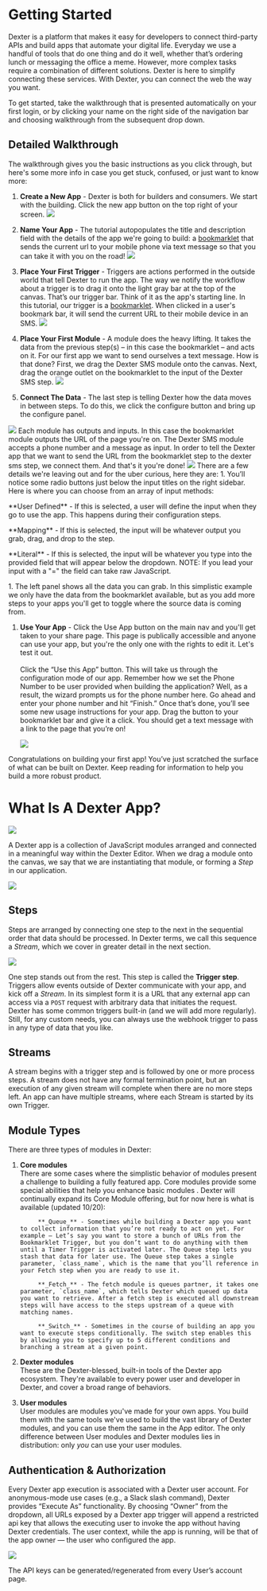 # Getting Started

Dexter is a platform that makes it easy for developers to connect third-party APIs and build apps that automate your digital life. Everyday we use a handful of tools that do one thing and do it well, whether that’s ordering lunch or messaging the office a meme. However, more complex tasks require a combination of different solutions. Dexter is here to simplify connecting these services. With Dexter, you can connect the web the way you want.

To get started, take the walkthrough that is presented automatically on your first login, or by clicking your name on the right side of the navigation bar and choosing walkthrough from the subsequent drop down. 

## Detailed Walkthrough

The walkthrough gives you the basic instructions as you click through, but here's some more info in case you get stuck, confused, or just want to know more: 

1. **Create a New App** - Dexter is both for builders and consumers. We start with the building. Click the new app button on the top right of your screen. <img src="/images/screenshots/01-rounded.png" class="image-shadow">  

1. **Name Your App** - The tutorial autopopulates the title and description field with the details of the app we're going to build: a <a href="http://www.google.com/search?q=define:bookmarklet" target="_blank">bookmarklet</a> that sends the current url to your mobile phone via text message so that you can take it with you on the road! <img src="/images/screenshots/02-rounded.png" class="image-shadow">  

1. **Place Your First Trigger** - Triggers are actions performed in the outside world that tell Dexter to run the app. The way we notify the workflow about a trigger is to drag it onto the light gray bar at the top of the canvas. That’s our trigger bar. Think of it as the app's starting line. In this tutorial, our trigger is a <a href="http://www.google.com/search?q=define:bookmarklet" target="_blank">bookmarklet</a>. When clicked in a user's bookmark bar, it will send the current URL to their mobile device in an SMS. <img src="/images/screenshots/03-rounded.png" class="image-shadow">  

1. **Place Your First Module** - A module does the heavy lifting. It takes the data from the previous step(s) – in this case the bookmarklet – and acts on it. For our first app we want to send ourselves a text message. How is that done? First, we drag the Dexter SMS module onto the canvas. Next, drag the orange outlet on the bookmarklet to the input of the Dexter SMS step. <img src="/images/screenshots/04-rounded.png" class="image-shadow">  

1. **Connect The Data** - The last step is telling Dexter how the data moves in between steps. To do this, we click the configure button and bring up the configure panel. 
  <img src="/images/screenshots/05-rounded.png" class="image-shadow">  
  Each module has outputs and inputs. In this case the bookmarklet module outputs the URL of the page you're on. The Dexter SMS module accepts a phone number and a message as input. In order to tell the Dexter app that we want to send the URL from the bookmarklet step to the dexter sms step, we connect them. And that's it you're done! 
  <img src="/images/screenshots/07-rounded-v2.png" class="image-shadow">  
  There are a few details we're leaving out and for the uber curious, here they are: 
  1. You’ll notice some radio buttons just below the input titles on the right sidebar. Here is where you can choose from an array of input methods: 
    	  <p>**User Defined** - If this is selected, a user will define the input when they go to use the app. This happens during their configuration steps.</p>
    	  <p>**Mapping** - If this is selected, the input will be whatever output you grab, drag, and drop to the step. </p> 
          <p>**Literal** - If this is selected, the input will be whatever you type into the provided field that will appear below the dropdown. NOTE: If you lead your input with a "=" the field can take raw JavaScript.</p>
  1. The left panel shows all the data you can grab. In this simplistic example we only have the data from the bookmarklet available, but as you add more steps to your apps you'll get to toggle where the source data is coming from. 
  
1. **Use Your App** - Click the Use App button on the main nav and you'll get taken to your share page. This page is publically accessible and anyone can use your app, but you're the only one with the rights to edit it. Let's test it out. </br></br>Click the “Use this App” button. This will take us through the configuration mode of our app. Remember how we set the Phone Number to be user provided when building the application? Well, as a result, the wizard prompts us for the phone number here. Go ahead and enter your phone number and hit “Finish.” Once that’s done, you’ll see some new usage instructions for your app. Drag the button to your bookmarklet bar and give it a click. You should get a text message with a link to the page that you’re on! 
  
    <img src="/images/screenshots/11-rounded.png" class="image-shadow">  

Congratulations on building your first app! You’ve just scratched the surface of what can be built on Dexter. Keep reading for information to help you build a more robust product. 

# What Is A Dexter App?

<img src="/images/illustrations/illustrated-editor.png" class="image-shadow">

A Dexter app is a collection of JavaScript modules arranged and connected in a meaningful way within the Dexter Editor. When we drag a module onto the canvas, we say that we are instantiating that module, or forming a *Step* in our application.

<img src="/images/illustrations/module-v-step.png">


## Steps

Steps are arranged by connecting one step to the next in the sequential order that data should be processed. In Dexter terms, we call this sequence a *Stream*, which we cover in greater detail in the next section.

<img src="/images/illustrations/stream-illustration.png" class="image-shadow">

One step stands out from the rest. This step is called the **Trigger step**. Triggers allow events outside of Dexter communicate with your app, and kick off a *Stream*. In its simplest form it is a URL that any external app can access via a `POST` request with arbitrary data that initiates the request. Dexter has some common triggers built-in (and we will add more regularly). Still, for any custom needs, you can always use the webhook trigger to pass in any type of data that you like. 

## Streams

A stream begins with a trigger step and is followed by one or more process steps. A stream does not have any formal termination point, but an execution of any given stream will complete when there are no more steps left. An app can have multiple streams, where each Stream is started by its own Trigger.

## Module Types

There are three types of modules in Dexter:


1. **Core modules** <br/>
   There are some cases where the simplistic behavior of modules present a challenge to building a fully featured app. Core modules provide some special abilities that help you enhance basic modules . Dexter will continually expand its Core Module offering, but for now here is what is available (updated 10/20):  
   
			**_Queue_** - Sometimes while building a Dexter app you want to collect information that you’re not ready to act on yet. For example — Let’s say you want to store a bunch of URLs from the Bookmarklet Trigger, but you don’t want to do anything with them until a Timer Trigger is activated later. The Queue step lets you stash that data for later use. The Queue step takes a single parameter, `class_name`, which is the name that you’ll reference in your Fetch step when you are ready to use it.  
			
			**_Fetch_** - The fetch module is queues partner, it takes one parameter, `class_name`, which tells Dexter which queued up data you want to retrieve. After a fetch step is executed all downstream steps will have access to the steps upstream of a queue with matching names. 
			
			**_Switch_** - Sometimes in the course of building an app you want to execute steps conditionally. The switch step enables this by allowing you to specify up to 5 different conditions and branching a stream at a given point. 

1. **Dexter modules** <br/>
   These are the Dexter-blessed, built-in tools of the Dexter app ecosystem. They're available to every power user and developer in Dexter, and cover a broad range of behaviors.

1. **User modules** <br/>
   User modules are modules you've made for your own apps. You build them with the same tools we've used to build the vast library of Dexter modules, and you can use them the same in the App editor. The only difference between User modules and Dexter modules lies in distribution: only *you* can use your user modules.
   
## Authentication & Authorization

Every Dexter app execution is associated with a Dexter user account. For anonymous-mode use cases (e.g., a Slack slash command), Dexter provides “Execute As” functionality. By choosing “Owner” from the dropdown, all URLs exposed by a Dexter app trigger will append a restricted api key that allows the executing user to invoke the app without having Dexter credentials. The user context, while the app is running, will be that of the app owner — the user who configured the app.

<img src="/images/screenshots/execute-as.png" class="image-shadow">

The API keys can be generated/regenerated from every User’s account page. 

